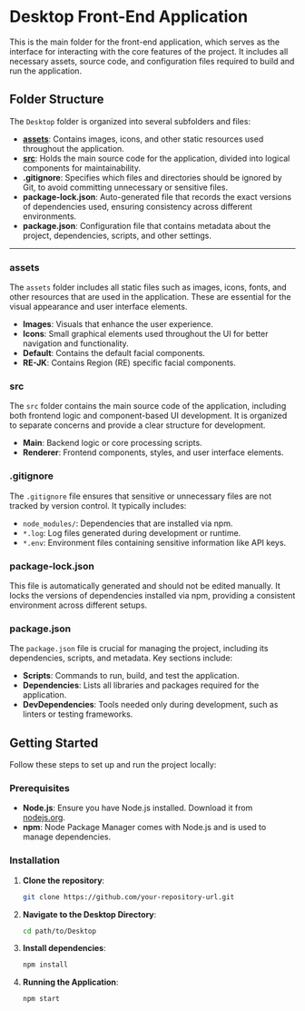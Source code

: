 # Desktop Front-End Application

This is the main folder for the front-end application, which serves as the interface for interacting with the core features of the project. It includes all necessary assets, source code, and configuration files required to build and run the application.

## Folder Structure

The `Desktop` folder is organized into several subfolders and files:

- **[assets](#assets)**: Contains images, icons, and other static resources used throughout the application.
- **[src](#src)**: Holds the main source code for the application, divided into logical components for maintainability.
- **.gitignore**: Specifies which files and directories should be ignored by Git, to avoid committing unnecessary or sensitive files.
- **package-lock.json**: Auto-generated file that records the exact versions of dependencies used, ensuring consistency across different environments.
- **package.json**: Configuration file that contains metadata about the project, dependencies, scripts, and other settings.

---

### assets

The `assets` folder includes all static files such as images, icons, fonts, and other resources that are used in the application. These are essential for the visual appearance and user interface elements.

- **Images**: Visuals that enhance the user experience.
- **Icons**: Small graphical elements used throughout the UI for better navigation and functionality.
- **Default**: Contains the default facial components.
- **RE-JK**: Contains Region (RE) specific facial components.

### src

The `src` folder contains the main source code of the application, including both frontend logic and component-based UI development. It is organized to separate concerns and provide a clear structure for development.

- **Main**: Backend logic or core processing scripts.
- **Renderer**: Frontend components, styles, and user interface elements.

### .gitignore

The `.gitignore` file ensures that sensitive or unnecessary files are not tracked by version control. It typically includes:

- `node_modules/`: Dependencies that are installed via npm.
- `*.log`: Log files generated during development or runtime.
- `*.env`: Environment files containing sensitive information like API keys.

### package-lock.json

This file is automatically generated and should not be edited manually. It locks the versions of dependencies installed via npm, providing a consistent environment across different setups.

### package.json

The `package.json` file is crucial for managing the project, including its dependencies, scripts, and metadata. Key sections include:

- **Scripts**: Commands to run, build, and test the application.
- **Dependencies**: Lists all libraries and packages required for the application.
- **DevDependencies**: Tools needed only during development, such as linters or testing frameworks.

## Getting Started

Follow these steps to set up and run the project locally:

### Prerequisites

- **Node.js**: Ensure you have Node.js installed. Download it from [nodejs.org](https://nodejs.org/).
- **npm**: Node Package Manager comes with Node.js and is used to manage dependencies.

### Installation

1. **Clone the repository**:

   ```bash
   git clone https://github.com/your-repository-url.git
   ```

2. **Navigate to the Desktop Directory**:

   ```bash
   cd path/to/Desktop
   ```

3. **Install dependencies**:

   ```bash
   npm install
   ```

4. **Running the Application**:
   ```
   npm start
   ```
